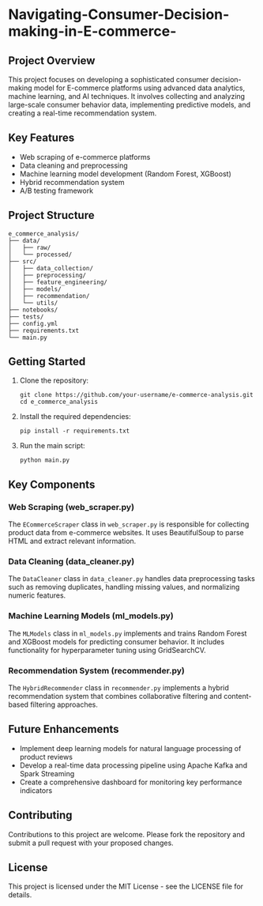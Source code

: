 # Navigating-Consumer-Decision-making-in-E-commerce-

## Project Overview

This project focuses on developing a sophisticated consumer decision-making model for E-commerce platforms using advanced data analytics, machine learning, and AI techniques. It involves collecting and analyzing large-scale consumer behavior data, implementing predictive models, and creating a real-time recommendation system.

## Key Features

- Web scraping of e-commerce platforms
- Data cleaning and preprocessing
- Machine learning model development (Random Forest, XGBoost)
- Hybrid recommendation system
- A/B testing framework

## Project Structure

```
e_commerce_analysis/
├── data/
│   ├── raw/
│   └── processed/
├── src/
│   ├── data_collection/
│   ├── preprocessing/
│   ├── feature_engineering/
│   ├── models/
│   ├── recommendation/
│   └── utils/
├── notebooks/
├── tests/
├── config.yml
├── requirements.txt
└── main.py
```

## Getting Started

1. Clone the repository:
   ```
   git clone https://github.com/your-username/e-commerce-analysis.git
   cd e_commerce_analysis
   ```

2. Install the required dependencies:
   ```
   pip install -r requirements.txt
   ```

3. Run the main script:
   ```
   python main.py
   ```

## Key Components

### Web Scraping (web_scraper.py)

The `ECommerceScraper` class in `web_scraper.py` is responsible for collecting product data from e-commerce websites. It uses BeautifulSoup to parse HTML and extract relevant information.

### Data Cleaning (data_cleaner.py)

The `DataCleaner` class in `data_cleaner.py` handles data preprocessing tasks such as removing duplicates, handling missing values, and normalizing numeric features.

### Machine Learning Models (ml_models.py)

The `MLModels` class in `ml_models.py` implements and trains Random Forest and XGBoost models for predicting consumer behavior. It includes functionality for hyperparameter tuning using GridSearchCV.

### Recommendation System (recommender.py)

The `HybridRecommender` class in `recommender.py` implements a hybrid recommendation system that combines collaborative filtering and content-based filtering approaches.

## Future Enhancements

- Implement deep learning models for natural language processing of product reviews
- Develop a real-time data processing pipeline using Apache Kafka and Spark Streaming
- Create a comprehensive dashboard for monitoring key performance indicators

## Contributing

Contributions to this project are welcome. Please fork the repository and submit a pull request with your proposed changes.

## License

This project is licensed under the MIT License - see the LICENSE file for details.
